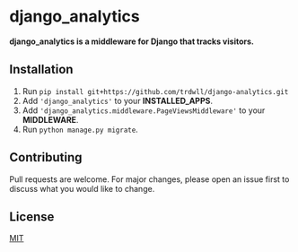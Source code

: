 # django_analytics
__django_analytics is a middleware for Django that tracks visitors.__

## Installation

1. Run `pip install git+https://github.com/trdwll/django-analytics.git`
2. Add `'django_analytics'` to your __INSTALLED_APPS__.
3. Add `'django_analytics.middleware.PageViewsMiddleware'` to your __MIDDLEWARE__.
4. Run `python manage.py migrate`.

## Contributing
Pull requests are welcome. For major changes, please open an issue first to discuss what you would like to change.

## License
[MIT](https://choosealicense.com/licenses/mit/)